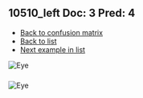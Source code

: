 ## 10510_left Doc: 3 Pred: 4
- [Back to confusion matrix](https://github.com/juliandewit/kaggle_retinopathy/blob/master/matrix.md)
- [Back to list](https://github.com/juliandewit/kaggle_retinopathy/blob/master/lists/34/list.md)
- [Next example in list](https://github.com/juliandewit/kaggle_retinopathy/blob/master/lists/34/10/10819_left.md)

![Eye](https://retinopaty.blob.core.windows.net/size1024/10510_left_3.jpeg)

### 

![Eye]()
